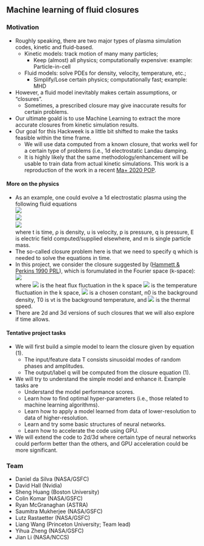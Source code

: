 ## Machine learning of fluid closures


### Motivation

- Roughly speaking, there are two major types of plasma simulation codes, kinetic and fluid-based.
  - Kinetic models: track motion of many many particles;
    - Keep (almost) all physics; computationally expensive: example: Particle-in-cell
  - Fluid models: solve PDEs for density, velocity, temperature, etc.;
    - Simplify/Lose certain physics; computationally fast; example: MHD
- However, a fluid model inevitably makes certain assumptions, or “closures”.
  - Sometimes, a prescribed closure may give inaccurate results for certain problems.
- Our ultimate goald is to use Machine Learning to extract the more accurate closures from kinetic simulation results.
- Our goal for this Hackweek is a little bit shifted to make the tasks feasible within the time frame.
  - We will use data computed from a known closure, that works well for a certain type of problems (i.e., 1d electrostatic Landau damping.
  - It is highly likely that the same methodology/enhancement will be usable to train data from actual kinetic simulations. This work is a reproduction of the work in a recent [Ma+ 2020 POP](http://arxiv.org/abs/1909.11509).


#### More on the physics
- As an example, one could evolve a 1d electrostatic plasma using the following fluid equations    
  <img src="https://render.githubusercontent.com/render/math?math=(1)\quad\frac{\partial\rho}{\partial t}+\frac{\partial}{\partial x}\left(\rho u\right)=0">   
  <img src="https://render.githubusercontent.com/render/math?math=(2)\quad\frac{\partial}{\partial t}\left(\rho u\right)+\frac{\partial}{\partial x}\left(\rho u\right)=-\frac{\partial p}{\partial x}+\frac{e}{m}\rho E">  
  <img src="https://render.githubusercontent.com/render/math?math=(3)\quad\frac{\partial p}{\partial t}+\frac{\partial}{\partial x}\left(pu\right)=-2p\frac{\partial u}{\partial x}-\frac{\partial q}{\partial x}">  
  where t is time, ρ is density, u is velocity, p is pressure, q is pressure, E is electric field computed/supplied elsewhere, and m is single particle mass.
- The so-called closure problem here is that we need to specify q which is needed to solve the equations in time.
- In this project, we consider the closure suggested by ([Hammett & Perkins 1990 PRL](https://w3.pppl.gov/~hammett/refs/1990/Hammett_90_PRL_Landau_fluid_corrected.pdf)), which is forumulated in the Fourier space (k-space):  
  <img src="https://render.githubusercontent.com/render/math?math=(4)\quad\tilde{q}_{k}=-n_{0}\chi_{1}\frac{\sqrt{2}v_{t}}{\left|k\right|}ik\tilde{T}_{k}">  
  where <img src="https://render.githubusercontent.com/render/math?math=\tilde{q}"> is the heat flux fluctuation in the k space
  <img src="https://render.githubusercontent.com/render/math?math=\tilde{T}=\left(\tilde{p}-T_{0}\tilde{n}\right)/n_{0},">  is the temperature fluctuation in the k space, <img src="https://render.githubusercontent.com/render/math?math=\chi_{1}=\frac{2}{\sqrt{\pi}}"> is a chosen constant, n0 is the background density, T0 is vt is the background temperature, and <img src="https://render.githubusercontent.com/render/math?math=v_t=\sqrt{T/m}"> is the thermal speed.
- There are 2d and 3d versions of such closures that we will also explore if time allows.


#### Tentative project tasks
- We will first build a simple model to learn the closure given by equation (1).
  - The input/feature data T consists sinusoidal modes of random phases and amplitudes.
  - The output/label q will be computed from the closure equation (1).
- We will try to understand the simple model and enhance it. Example tasks are
  - Understand the model performance scores.
  - Learn how to find optimal hyper-parameters (i.e., those related to machine learning algorithms).
  - Learn how to apply a model learned from data of lower-resolution to data of higher-resolution.
  - Learn and try some basic structures of neural networks.
  - Learn how to accelerate the code using GPU.
- We will extend the code to 2d/3d where certain type of neural networks could perform better than the others, and GPU acceleration could be more significant.



### Team
- Daniel da Silva (NASA/GSFC)
- David Hall (Nvidia)
- Sheng Huang (Boston University)
- Colin Komar (NASA/GSFC)
- Ryan McGranaghan (ASTRA)
- Saumitra Mukherjee (NASA/GSFC)
- Lutz Rastaetter (NASA/GSFC)
- Liang Wang (Princeton University; Team lead)
- Yihua Zheng (NASA/GSFC)
- Jian Li (NASA/NCCS)
